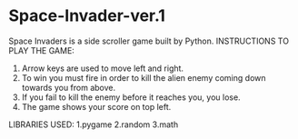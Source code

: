 # Space-Invader-ver.1

Space Invaders is a side scroller game built by Python.
INSTRUCTIONS TO PLAY THE GAME:
1. Arrow keys are used to move left and right.
2. To win you must fire in order to kill the alien enemy coming down towards you from above.
3. If you fail to kill the enemy before it reaches you, you lose.
4. The game shows your score on top left.

LIBRARIES USED:
1.pygame
2.random
3.math
